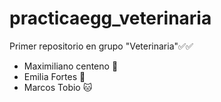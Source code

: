 # practicaegg_veterinaria
Primer repositorio en grupo "Veterinaria"✅✅
- Maximiliano centeno 🐶
- Emilia Fortes 🐯
- Marcos Tobio 🐱
